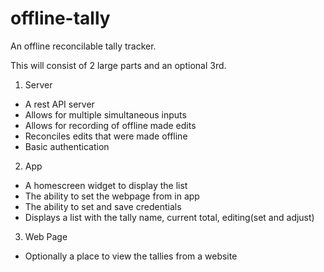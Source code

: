 # offline-tally

An offline reconcilable tally tracker.

This will consist of 2 large parts and an optional 3rd.

1) Server
  * A rest API server
  * Allows for multiple simultaneous inputs
  * Allows for recording of offline made edits
  * Reconciles edits that were made offline
  * Basic authentication
2) App
  * A homescreen widget to display the list
  * The ability to set the webpage from in app
  * The ability to set and save credentials
  * Displays a list with the tally name, current total, editing(set and adjust)
3) Web Page
  * Optionally a place to view the tallies from a website
